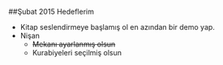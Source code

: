 ##Şubat 2015 Hedeflerim

- Kitap seslendirmeye başlamış ol en azından bir demo yap. 
- Nişan 
    - ~~Mekanı ayarlanmış olsun~~
    - Kurabiyeleri seçilmiş olsun
